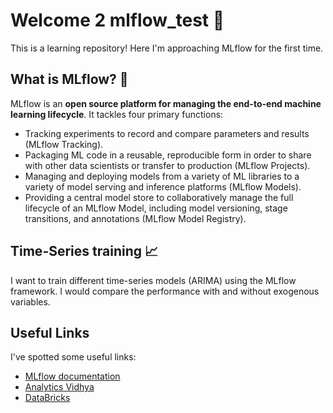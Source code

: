# Welcome 2 mlflow_test 👋
This is a learning repository! Here I'm approaching MLflow for the first time.

## What is MLflow? 🦾
MLflow is an **open source platform for managing the end-to-end machine learning lifecycle**. It tackles four primary functions:

- Tracking experiments to record and compare parameters and results (MLflow Tracking). 
- Packaging ML code in a reusable, reproducible form in order to share with other data scientists or transfer to production (MLflow Projects). 
- Managing and deploying models from a variety of ML libraries to a variety of model serving and inference platforms (MLflow Models). 
- Providing a central model store to collaboratively manage the full lifecycle of an MLflow Model, including model versioning, stage transitions, and annotations (MLflow Model Registry).


## Time-Series training 📈
I want to train different time-series models (ARIMA) using the MLflow framework.
I would compare the performance with and without exogenous variables.

## Useful Links

I've spotted some useful links:
- [MLflow documentation](https://www.mlflow.org/docs/latest/index.html)
- [Analytics Vidhya](https://www.analyticsvidhya.com/blog/2021/07/machine-learning-workflow-using-mlflow-a-beginners-guide/)
- [DataBricks](https://www.youtube.com/playlist?list=PLTPXxbhUt-YWjDg318nmSxRqTgZFWQ2ZC)
